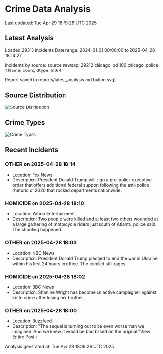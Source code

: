 # Crime Data Analysis
Last updated: Tue Apr 29 18:19:28 UTC 2025

## Latest Analysis

Loaded 29313 incidents
Date range: 2024-01-01 00:00:00 to 2025-04-28 18:14:27

Incidents by source:
source
newsapi           29212
chicago_pd          100
chicago_police        1
Name: count, dtype: int64

Report saved to reports/latest_analysis.md
bution.svg)

## Source Distribution
![Source Distribution](images/source_distribution.svg)

## Crime Types
![Crime Types](images/crime_types.svg)

## Recent Incidents

### OTHER on 2025-04-28 18:14
- Location: Fox News
- Description: President Donald Trump will sign a pro-police executive order that offers additional federal support following the anti-police rhetoric of 2020 that rocked departments nationwide.


### HOMICIDE on 2025-04-28 18:10
- Location: Yahoo Entertainment
- Description: Two people were killed and at least two others wounded at a large gathering of motorcycle riders just south of Atlanta, police said.  The shooting happened...


### OTHER on 2025-04-28 18:03
- Location: NBC News
- Description: President Donald Trump pledged to end the war in Ukraine within his first 24 hours in office. The conflict still rages.


### HOMICIDE on 2025-04-28 18:02
- Location: BBC News
- Description: Shanine Wright has become an active campaigner against knife crime after losing her brother.


### OTHER on 2025-04-28 18:00
- Location: Buzzfeed
- Description: "The sequel is turning out to be even worse than we imagined. And we knew it would be bad based on the original."View Entire Post ›

Analysis generated at: Tue Apr 29 18:19:28 UTC 2025
